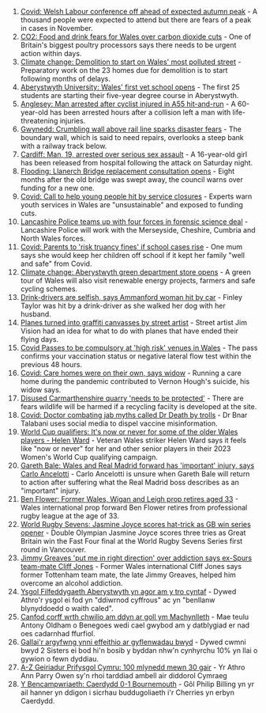 1. [Covid: Welsh Labour conference off ahead of expected autumn peak](https://www.bbc.co.uk/news/uk-wales-politics-58623684?at_medium=RSS&at_campaign=KARANGA) - A thousand people were expected to attend but there are fears of a peak in cases in November.
2. [CO2: Food and drink fears for Wales over carbon dioxide cuts](https://www.bbc.co.uk/news/uk-wales-58625569?at_medium=RSS&at_campaign=KARANGA) - One of Britain's biggest poultry processors says there needs to be urgent action within days.
3. [Climate change: Demolition to start on Wales' most polluted street](https://www.bbc.co.uk/news/uk-wales-58584833?at_medium=RSS&at_campaign=KARANGA) - Preparatory work on the 23 homes due for demolition is to start following months of delays.
4. [Aberystwyth University: Wales' first vet school opens](https://www.bbc.co.uk/news/uk-wales-58623904?at_medium=RSS&at_campaign=KARANGA) - The first 25 students are starting their five-year degree course in Aberystwyth.
5. [Anglesey: Man arrested after cyclist injured in A55 hit-and-run](https://www.bbc.co.uk/news/uk-wales-58627137?at_medium=RSS&at_campaign=KARANGA) - A 60-year-old has been arrested hours after a collision left a man with life-threatening injuries.
6. [Gwynedd: Crumbling wall above rail line sparks disaster fears](https://www.bbc.co.uk/news/uk-wales-58615510?at_medium=RSS&at_campaign=KARANGA) - The boundary wall, which is said to need repairs, overlooks a steep bank with a railway track below.
7. [Cardiff: Man, 19, arrested over serious sex assault](https://www.bbc.co.uk/news/uk-wales-58621569?at_medium=RSS&at_campaign=KARANGA) - A 16-year-old girl has been released from hospital following the attack on Saturday night.
8. [Flooding: Llanerch Bridge replacement consultation opens](https://www.bbc.co.uk/news/uk-wales-58624671?at_medium=RSS&at_campaign=KARANGA) - Eight months after the old bridge was swept away, the council warns over funding for a new one.
9. [Covid: Call to help young people hit by service closures](https://www.bbc.co.uk/news/uk-wales-58584164?at_medium=RSS&at_campaign=KARANGA) - Experts warn youth services in Wales are "unsustainable" and exposed to funding cuts.
10. [Lancashire Police teams up with four forces in forensic science deal](https://www.bbc.co.uk/news/uk-england-lancashire-58623627?at_medium=RSS&at_campaign=KARANGA) - Lancashire Police will work with the Merseyside, Cheshire, Cumbria and North Wales forces.
11. [Covid: Parents to 'risk truancy fines' if school cases rise](https://www.bbc.co.uk/news/uk-wales-58513956?at_medium=RSS&at_campaign=KARANGA) - One mum says she would keep her children off school if it kept her family "well and safe" from Covid.
12. [Climate change: Aberystwyth green department store opens](https://www.bbc.co.uk/news/uk-wales-58571595?at_medium=RSS&at_campaign=KARANGA) - A green tour of Wales will also visit renewable energy projects, farmers and safe cycling schemes.
13. [Drink-drivers are selfish, says Ammanford woman hit by car](https://www.bbc.co.uk/news/uk-wales-58603537?at_medium=RSS&at_campaign=KARANGA) - Finley Taylor was hit by a drink-driver as she walked her dog with her husband.
14. [Planes turned into graffiti canvasses by street artist](https://www.bbc.co.uk/news/uk-wales-58573703?at_medium=RSS&at_campaign=KARANGA) - Street artist Jim Vision had an idea for what to do with planes that have ended their flying days.
15. [Covid Passes to be compulsory at 'high risk' venues in Wales](https://www.bbc.co.uk/news/uk-wales-58595008?at_medium=RSS&at_campaign=KARANGA) - The pass confirms your vaccination status or negative lateral flow test within the previous 48 hours.
16. [Covid: Care homes were on their own, says widow](https://www.bbc.co.uk/news/uk-wales-58596307?at_medium=RSS&at_campaign=KARANGA) - Running a care home during the pandemic contributed to Vernon Hough's suicide, his widow says.
17. [Disused Carmarthenshire quarry 'needs to be protected'](https://www.bbc.co.uk/news/uk-wales-58586625?at_medium=RSS&at_campaign=KARANGA) - There are fears wildlife will be harmed if a recycling faciity is developed at the site.
18. [Covid: Doctor combating jab myths called Dr Death by trolls](https://www.bbc.co.uk/news/uk-wales-58585318?at_medium=RSS&at_campaign=KARANGA) - Dr Bnar Talabani uses social media to dispel vaccine misinformation.
19. [World Cup qualifiers: It's now or never for some of the older Wales players - Helen Ward](https://www.bbc.co.uk/sport/football/58618381?at_medium=RSS&at_campaign=KARANGA) - Veteran Wales striker Helen Ward says it feels like "now or never" for her and other senior players in their 2023 Women's World Cup qualifying campaign.
20. [Gareth Bale: Wales and Real Madrid forward has 'important' injury, says Carlo Ancelotti](https://www.bbc.co.uk/sport/football/58545762?at_medium=RSS&at_campaign=KARANGA) - Carlo Ancelotti is unsure when Gareth Bale will return to action after suffering what the Real Madrid boss describes as an "important" injury.
21. [Ben Flower: Former Wales, Wigan and Leigh prop retires aged 33](https://www.bbc.co.uk/sport/rugby-league/58629212?at_medium=RSS&at_campaign=KARANGA) - Wales international prop forward Ben Flower retires from professional rugby league at the age of 33.
22. [World Rugby Sevens: Jasmine Joyce scores hat-trick as GB win series opener](https://www.bbc.co.uk/sport/rugby-union/58615219?at_medium=RSS&at_campaign=KARANGA) - Double Olympian Jasmine Joyce scores three tries as Great Britain win the Fast Four final at the World Rugby Sevens Series first round in Vancouver.
23. [Jimmy Greaves 'put me in right direction' over addiction says ex-Spurs team-mate Cliff Jones](https://www.bbc.co.uk/sport/football/58625401?at_medium=RSS&at_campaign=KARANGA) - Former Wales international Cliff Jones says former Tottenham team mate, the late Jimmy Greaves, helped him overcome an alcohol addiction.
24. [Ysgol Filfeddygaeth Aberystwyth yn agor am y tro cyntaf](https://www.bbc.co.uk/newyddion/58617223?at_medium=RSS&at_campaign=KARANGA) - Dywed Athro'r ysgol ei fod yn "ddiwrnod cyffrous" ac yn "benllanw blynyddoedd o waith caled".
25. [Canfod corff wrth chwilio am ddyn ar goll ym Machynlleth](https://www.bbc.co.uk/newyddion/58626237?at_medium=RSS&at_campaign=KARANGA) - Mae teulu Antony Oldham o Benegoes wedi cael gwybod am y datblygiad er nad oes cadarnhad ffurfiol.
26. [Gallai'r argyfwng ynni effeithio ar gyflenwadau bwyd](https://www.bbc.co.uk/newyddion/58626238?at_medium=RSS&at_campaign=KARANGA) - Dywed cwmni bwyd 2 Sisters ei bod hi'n bosib y byddan nhw'n cynhyrchu 10% yn llai o gywion o fewn dyddiau.
27. [A-Z Geiriadur Prifysgol Cymru: 100 mlynedd mewn 30 gair](https://www.bbc.co.uk/newyddion/58583150?at_medium=RSS&at_campaign=KARANGA) - Yr Athro Ann Parry Owen sy'n rhoi tarddiad ambell air diddorol Cymraeg
28. [Y Bencampwriaeth: Caerdydd 0-1 Bournemouth](https://www.bbc.co.uk/newyddion/58610760?at_medium=RSS&at_campaign=KARANGA) - Gôl Philip Billing yn yr ail hanner yn ddigon i sicrhau buddugoliaeth i'r Cherries yn erbyn Caerdydd.
